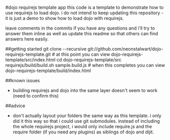 #dojo requirejs template app
this code is a template to demonstrate how to use requirejs to load dojo.  i do not intend to keep
updating this repository - it is just a demo to show how to load dojo with requirejs.

leave comments in the commits if you have any questions and i'll try to answer them inline as well
as update this readme so that others can find answers here easily.

##getting started
    git clone --recursive git://github.com/neonstalwart/dojo-requirejs-template.git
    # at this point you can view dojo-requirejs-template/src/index.html
    cd dojo-requirejs-template/src
    requirejs/build/build.sh sample.build.js
    # when this completes you can view dojo-requirejs-template/build/index.html

##known issues
 - building requirejs and dojo into the same layer doesn't seem to work (need to confirm this)

##advice
 - don't actually layout your folders the same way as this template.  i only did it this way so
 that i could use git submodules.  instead of including the whole requirejs project, i would only
 include require.js and the require folder (if you need any plugins) as siblings of dojo and dijit.

